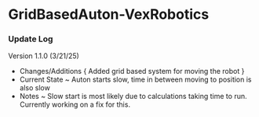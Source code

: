 # GridBasedAuton-VexRobotics

### Update Log
Version 1.1.0 (3/21/25)
- Changes/Additions
  { Added grid based system for moving the robot }
- Current State
  ~ Auton starts slow, time in between moving to position is also slow
- Notes
  ~ Slow start is most likely due to calculations taking time to run. Currently working on a fix for this.
